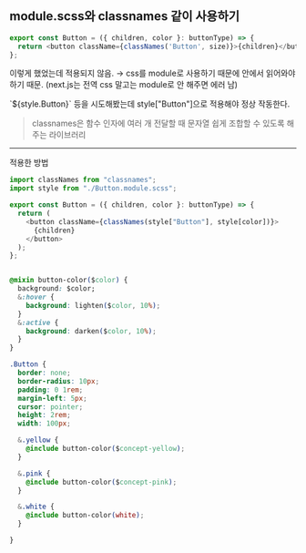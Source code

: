 ## module.scss와 classnames 같이 사용하기

```js
export const Button = ({ children, color }: buttonType) => {
  return <button className={classNames('Button', size)}>{children}</button>;
};
```
이렇게 했었는데 적용되지 않음. → css를 module로 사용하기 때문에 안에서 읽어와야 하기 때문. (next.js는 전역 css 말고는 module로 안 해주면 에러 남) 

\`${style.Button}\` 등을 시도해봤는데 style["Button"]으로 적용해야 정상 작동한다.

> classnames은 함수 인자에 여러 개 전달할 때 문자열 쉽게 조합할 수 있도록 해주는 라이브러리
> 

---

적용한 방법


```js
import classNames from "classnames";
import style from "./Button.module.scss";

export const Button = ({ children, color }: buttonType) => {
  return (
    <button className={classNames(style["Button"], style[color])}>
      {children}
    </button>
  );
};
```

```css

@mixin button-color($color) {
  background: $color;
  &:hover {
    background: lighten($color, 10%);
  }
  &:active {
    background: darken($color, 10%); 
  }
}

.Button {
  border: none;
  border-radius: 10px;
  padding: 0 1rem;
  margin-left: 5px;
  cursor: pointer;
  height: 2rem;
  width: 100px;

  &.yellow {
    @include button-color($concept-yellow);
  }

  &.pink {
    @include button-color($concept-pink);
  }

  &.white {
    @include button-color(white);
  }

}
```

